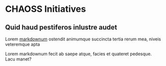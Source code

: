 # CHAOSS Initiatives

## Quid haud pestiferos inlustre audet

Lorem [markdownum](http://estarboribus.com/) ostendit animumque succincta tertia
rerum mea, niveis veteremque apta

Lorem markdownum fecit ab saepe atque, facies et quateret pedesque. Lacu manet?
